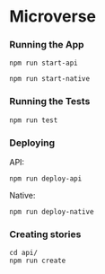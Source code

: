 # Microverse

### Running the App

```
npm run start-api
```
```
npm run start-native
```

### Running the Tests

```
npm run test
```

### Deploying

API:
```
npm run deploy-api
```

Native:
```
npm run deploy-native
```

### Creating stories

```
cd api/
npm run create
```
